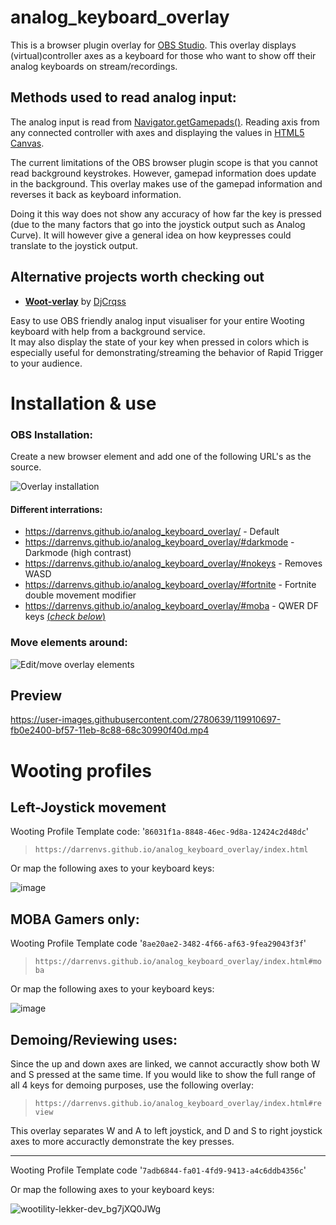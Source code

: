 # analog_keyboard_overlay

This is a browser plugin overlay for [OBS Studio][e148b553]. This overlay displays (virtual)controller axes as a keyboard for those who want to show off their analog keyboards on stream/recordings.

## Methods used to read analog input:

The analog input is read from [Navigator.getGamepads()][ebc9fbee]. Reading axis from any connected controller with axes and displaying the values in [HTML5 Canvas][b68cfb52].

The current limitations of the OBS browser plugin scope is that you cannot read background keystrokes. However, gamepad information does update in the background. This overlay makes use of the gamepad information and reverses it back as keyboard information.

Doing it this way does not show any accuracy of how far the key is pressed (due to the many factors that go into the joystick output such as Analog Curve). It will however give a general idea on how keypresses could translate to the joystick output.

## Alternative projects worth checking out

- **[Woot-verlay](https://github.com/DjCrqss/Woot-verlay)** by [DjCrqss](https://github.com/DjCrqss)

Easy to use OBS friendly analog input visualiser for your entire Wooting keyboard with help from a background service.\
It may also display the state of your key when pressed in colors which is especially useful for demonstrating/streaming the behavior of Rapid Trigger to your audience.

# Installation & use

### OBS Installation:

Create a new browser element and add one of the following URL's as the source.

![Overlay installation](https://i.imgur.com/CqEanAn.png)

#### Different interrations:
- https://darrenvs.github.io/analog_keyboard_overlay/ - Default
- https://darrenvs.github.io/analog_keyboard_overlay/#darkmode - Darkmode (high contrast)
- https://darrenvs.github.io/analog_keyboard_overlay/#nokeys - Removes WASD
- https://darrenvs.github.io/analog_keyboard_overlay/#fortnite - Fortnite double movement modifier
- https://darrenvs.github.io/analog_keyboard_overlay/#moba - QWER DF keys [(*check below*)][b7c84n9s]

### Move elements around:

![Edit/move overlay elements](https://i.imgur.com/0QGuCqW.png)

[4cb0053a]: https://discord.gg/C8hY9z3 "Wooting's #woot_dev channel"
[b68cfb52]: https://developer.mozilla.org/nl/docs/Web/API/Canvas_API "Canvas API"
[e148b553]: https://obsproject.com/ "Open Broadcaster Software"
[ebc9fbee]: https://developer.mozilla.org/en-US/docs/Web/API/Navigator/getGamepads "getGamepads"
[b7c84n9s]: https://github.com/DarrenVs/analog_keyboard_overlay#moba-gamers-only "MOBA configuration"


## Preview
https://user-images.githubusercontent.com/2780639/119910697-fb0e2400-bf57-11eb-8c88-68c30990f40d.mp4

# Wooting profiles

## Left-Joystick movement
Wooting Profile Template code: '`86031f1a-8848-46ec-9d8a-12424c2d48dc`'
> `https://darrenvs.github.io/analog_keyboard_overlay/index.html`

Or map the following axes to your keyboard keys:

![image](https://user-images.githubusercontent.com/2780639/133868183-56d5ae1a-7db8-46d0-a4e2-f961928485db.png)


## MOBA Gamers only:
Wooting Profile Template code '`8ae20ae2-3482-4f66-af63-9fea29043f3f`'
> `https://darrenvs.github.io/analog_keyboard_overlay/index.html#moba`

Or map the following axes to your keyboard keys:

![image](https://user-images.githubusercontent.com/2780639/133868116-ae5861af-f32f-4f09-80ce-bc5edcb5d690.png)

## Demoing/Reviewing uses:

Since the up and down axes are linked, we cannot accuractly show both W and S pressed at the same time.
If you would like to show the full range of all 4 keys for demoing purposes, use the following overlay:
> `https://darrenvs.github.io/analog_keyboard_overlay/index.html#review`

This overlay separates W and A to left joystick, and D and S to right joystick axes to more accuractly demonstrate the key presses.

---

Wooting Profile Template code '`7adb6844-fa01-4fd9-9413-a4c6ddb4356c`'

Or map the following axes to your keyboard keys:

![wootility-lekker-dev_bg7jXQ0JWg](https://user-images.githubusercontent.com/2780639/133868469-66731db4-57ea-436c-b44c-30bfed56951b.png)

